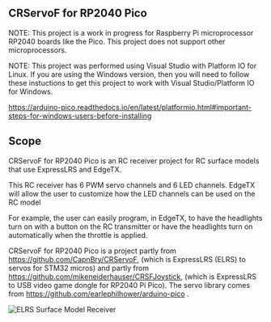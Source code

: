 ## CRServoF for RP2040 Pico

NOTE: This project is a work in progress for Raspberry Pi microprocessor RP2040 boards like the Pico. This project does not support other microprocessors.

NOTE: This project was performed using Visual Studio with Platform IO for Linux. If you are using the Windows version, then you will need to follow these instuctions to get this project to work with Visual Studio/Platform IO for Windows.

https://arduino-pico.readthedocs.io/en/latest/platformio.html#important-steps-for-windows-users-before-installing

## Scope

CRServoF for RP2040 Pico is an RC receiver project for RC surface models that use ExpressLRS and EdgeTX.

This RC receiver has 6 PWM servo channels and 6 LED channels. EdgeTX will allow the user to customize how the LED channels can be used on the RC model

For example, the user can easily program, in EdgeTX, to have the headlights turn on with a button on the RC transmitter or have the headlights turn on automatically when the throttle is applied.

CRServoF for RP2040 Pico is a project partly from https://github.com/CapnBry/CRServoF, (which is ExpressLRS (ELRS) to servos for STM32 micros) and partly from https://github.com/mikeneiderhauser/CRSFJoystick, (which is ExpressLRS to USB video game dongle for RP2040 Pi Pico). The servo library comes from https://github.com/earlephilhower/arduino-pico .



![ELRS Surface Model Receiver](https://github.com/sk8board/CRServoF_for_RP2040_Pico/assets/96895142/b1e93c88-700e-4dc2-9b81-6335b5a790af)
